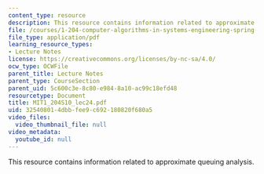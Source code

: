 ```yaml
---
content_type: resource
description: This resource contains information related to approximate queuing analysis.
file: /courses/1-204-computer-algorithms-in-systems-engineering-spring-2010/325408014dbbfee9c692180820f680a5_MIT1_204S10_lec24.pdf
file_type: application/pdf
learning_resource_types:
- Lecture Notes
license: https://creativecommons.org/licenses/by-nc-sa/4.0/
ocw_type: OCWFile
parent_title: Lecture Notes
parent_type: CourseSection
parent_uid: 5c600c3e-8c80-e984-8a10-ac99c18efd48
resourcetype: Document
title: MIT1_204S10_lec24.pdf
uid: 32540801-4dbb-fee9-c692-180820f680a5
video_files:
  video_thumbnail_file: null
video_metadata:
  youtube_id: null
---
```

This resource contains information related to approximate queuing analysis.